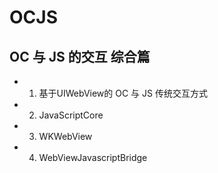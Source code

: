 # OCJS

## OC 与 JS 的交互 综合篇

- 1. 基于UIWebView的 OC 与 JS 传统交互方式

- 2. JavaScriptCore

- 3. WKWebView

- 4. WebViewJavascriptBridge
